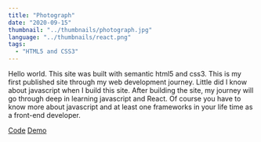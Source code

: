 ```yaml
---
title: "Photograph"
date: "2020-09-15"
thumbnail: "../thumbnails/photograph.jpg"
language: "../thumbnails/react.png"
tags:
  - "HTML5 and CSS3"
---
```


Hello world. This site was built with semantic html5 and css3. This is my first published site through my web development journey. Little did I know about javascript when I build this site. After building the site, my journey will go through deep in learning javascript and React. Of course you have to know more about javascript and at least one frameworks in your life time as a front-end developer.

<a href='https://github.com/starjardin/front-end-finals'>Code</a>
<a href='https://starjardin.github.io/front-end-finals/'>Demo</a>
